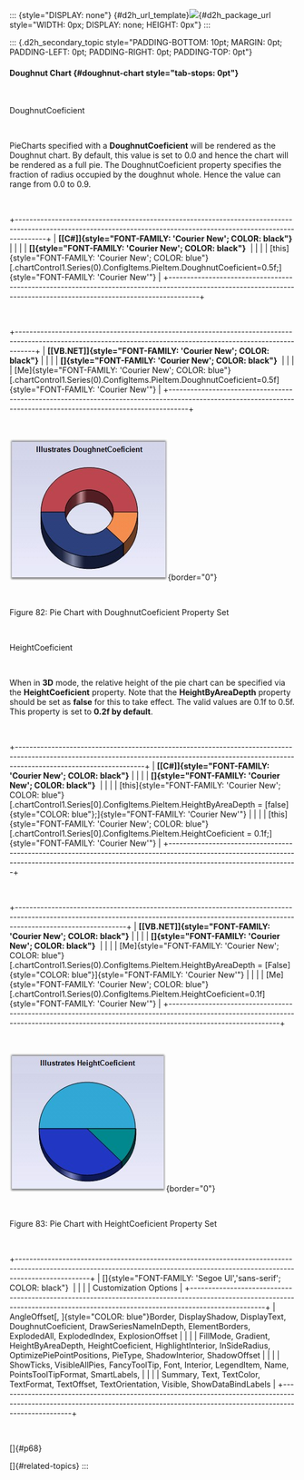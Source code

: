 ::: {style="DISPLAY: none"}
[](ms-xhelp:///?Id=d2h_url_template){#d2h_url_template}![](!package_url!){#d2h_package_url style="WIDTH: 0px; DISPLAY: none; HEIGHT: 0px"}
:::

::: {.d2h_secondary_topic style="PADDING-BOTTOM: 10pt; MARGIN: 0pt; PADDING-LEFT: 0pt; PADDING-RIGHT: 0pt; PADDING-TOP: 0pt"}
#### Doughnut Chart {#doughnut-chart style="tab-stops: 0pt"}

 

DoughnutCoeficient

 

PieCharts specified with a **DoughnutCoeficient** will be rendered as the Doughnut chart. By default, this value is set to 0.0 and hence the chart will be rendered as a full pie. The DoughnutCoeficient property specifies the fraction of radius occupied by the doughnut whole. Hence the value can range from 0.0 to 0.9.

 

+--------------------------------------------------------------------------------------------------------------------------------------------------------------------+
| **[\[C#\]]{style="FONT-FAMILY: 'Courier New'; COLOR: black"}**                                                                                                     |
|                                                                                                                                                                    |
| **[]{style="FONT-FAMILY: 'Courier New'; COLOR: black"}**                                                                                                           |
|                                                                                                                                                                    |
| [this]{style="FONT-FAMILY: 'Courier New'; COLOR: blue"}[.chartControl1.Series(0).ConfigItems.PieItem.DoughnutCoeficient=0.5f;]{style="FONT-FAMILY: 'Courier New'"} |
+--------------------------------------------------------------------------------------------------------------------------------------------------------------------+

 

+-----------------------------------------------------------------------------------------------------------------------------------------------------------------+
| **[\[VB.NET\]]{style="FONT-FAMILY: 'Courier New'; COLOR: black"}**                                                                                              |
|                                                                                                                                                                 |
| **[]{style="FONT-FAMILY: 'Courier New'; COLOR: black"}**                                                                                                        |
|                                                                                                                                                                 |
| [Me]{style="FONT-FAMILY: 'Courier New'; COLOR: blue"}[.chartControl1.Series(0).ConfigItems.PieItem.DoughnutCoeficient=0.5f]{style="FONT-FAMILY: 'Courier New'"} |
+-----------------------------------------------------------------------------------------------------------------------------------------------------------------+

 

![](ImagesExt/image84_84.jpg){border="0"}

 

Figure 82: Pie Chart with DoughnutCoeficient Property Set

 

HeightCoeficient

 

When in **3D** mode, the relative height of the pie chart can be specified via the **HeightCoeficient** property. Note that the **HeightByAreaDepth** property should be set as **false** for this to take effect. The valid values are 0.1f to 0.5f. This property is set to **0.2f by default**.

 

+-----------------------------------------------------------------------------------------------------------------------------------------------------------------------------------------------+
| **[\[C#\]]{style="FONT-FAMILY: 'Courier New'; COLOR: black"}**                                                                                                                                |
|                                                                                                                                                                                               |
| **[]{style="FONT-FAMILY: 'Courier New'; COLOR: black"}**                                                                                                                                      |
|                                                                                                                                                                                               |
| [this]{style="FONT-FAMILY: 'Courier New'; COLOR: blue"}[.chartControl1.Series\[0\].ConfigItems.PieItem.HeightByAreaDepth = [false]{style="COLOR: blue"};]{style="FONT-FAMILY: 'Courier New'"} |
|                                                                                                                                                                                               |
| [this]{style="FONT-FAMILY: 'Courier New'; COLOR: blue"}[.chartControl1.Series\[0\].ConfigItems.PieItem.HeightCoeficient = 0.1f;]{style="FONT-FAMILY: 'Courier New'"}                          |
+-----------------------------------------------------------------------------------------------------------------------------------------------------------------------------------------------+

 

+------------------------------------------------------------------------------------------------------------------------------------------------------------------------------------------+
| **[\[VB.NET\]]{style="FONT-FAMILY: 'Courier New'; COLOR: black"}**                                                                                                                       |
|                                                                                                                                                                                          |
| **[]{style="FONT-FAMILY: 'Courier New'; COLOR: black"}**                                                                                                                                 |
|                                                                                                                                                                                          |
| [Me]{style="FONT-FAMILY: 'Courier New'; COLOR: blue"}[.chartControl1.Series(0).ConfigItems.PieItem.HeightByAreaDepth = [False]{style="COLOR: blue"}]{style="FONT-FAMILY: 'Courier New'"} |
|                                                                                                                                                                                          |
| [Me]{style="FONT-FAMILY: 'Courier New'; COLOR: blue"}[.chartControl1.Series(0).ConfigItems.PieItem.HeightCoeficient=0.1f]{style="FONT-FAMILY: 'Courier New'"}                            |
+------------------------------------------------------------------------------------------------------------------------------------------------------------------------------------------+

 

![](ImagesExt/image84_85.jpg){border="0"}

 

Figure 83: Pie Chart with HeightCoeficient Property Set

 

+--------------------------------------------------------------------------------------------------------------------------------------------------------------------------------+
| []{style="FONT-FAMILY: 'Segoe UI','sans-serif'; COLOR: black"}                                                                                                                 |
|                                                                                                                                                                                |
| Customization Options                                                                                                                                                          |
+--------------------------------------------------------------------------------------------------------------------------------------------------------------------------------+
| AngleOffset[, ]{style="COLOR: blue"}Border, DisplayShadow, DisplayText, DoughnutCoeficient, DrawSeriesNameInDepth, ElementBorders, ExplodedAll, ExplodedIndex, ExplosionOffset |
|                                                                                                                                                                                |
| FillMode, Gradient, HeightByAreaDepth, HeightCoeficient, HighlightInterior, InSideRadius, OptimizePiePointPositions, PieType, ShadowInterior, ShadowOffset                     |
|                                                                                                                                                                                |
| ShowTicks, VisibleAllPies, FancyToolTip, Font, Interior, LegendItem, Name, PointsToolTipFormat, SmartLabels,                                                                   |
|                                                                                                                                                                                |
| Summary, Text, TextColor, TextFormat, TextOffset, TextOrientation, Visible, ShowDataBindLabels                                                                                 |
+--------------------------------------------------------------------------------------------------------------------------------------------------------------------------------+

 

[]{#p68} 

[]{#related-topics}
:::
